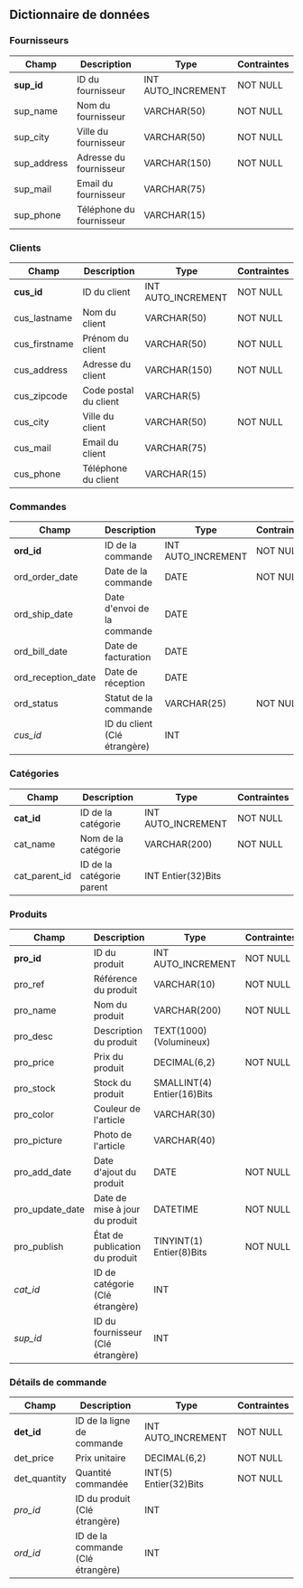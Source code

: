 ## Dictionnaire de données

### Fournisseurs
| Champ        | Description              | Type               | Contraintes    |
|--------------|--------------------------|--------------------|----------------|
| **sup_id**   | ID du fournisseur        | INT AUTO_INCREMENT | NOT NULL       |
| sup_name     | Nom du fournisseur       | VARCHAR(50)        | NOT NULL       |
| sup_city     | Ville du fournisseur     | VARCHAR(50)        | NOT NULL       |
| sup_address  | Adresse du fournisseur   | VARCHAR(150)       | NOT NULL       |
| sup_mail     | Email du fournisseur     | VARCHAR(75)        |                |
| sup_phone    | Téléphone du fournisseur | VARCHAR(15)        |                |

### Clients
| Champ          | Description           | Type               | Contraintes    |
|----------------|-----------------------|--------------------|----------------|
| **cus_id**     | ID du client          | INT AUTO_INCREMENT | NOT NULL       |
| cus_lastname   | Nom du client         | VARCHAR(50)        | NOT NULL       |
| cus_firstname  | Prénom du client      | VARCHAR(50)        | NOT NULL       |
| cus_address    | Adresse du client     | VARCHAR(150)       | NOT NULL       |
| cus_zipcode    | Code postal du client | VARCHAR(5)         |                |
| cus_city       | Ville du client       | VARCHAR(50)        | NOT NULL       |
| cus_mail       | Email du client       | VARCHAR(75)        |                |
| cus_phone      | Téléphone du client   | VARCHAR(15)        |                |

### Commandes
| Champ             | Description                  | Type               | Contraintes    |
|-------------------|------------------------------|--------------------|----------------|
| **ord_id**        | ID de la commande            | INT AUTO_INCREMENT | NOT NULL       |
| ord_order_date    | Date de la commande          | DATE               | NOT NULL       |
| ord_ship_date     | Date d'envoi de la commande  | DATE               |                |
| ord_bill_date     | Date de facturation          | DATE               |                |
| ord_reception_date| Date de réception            | DATE               |                |
| ord_status        | Statut de la commande        | VARCHAR(25)        | NOT NULL       |
| *cus_id*          | ID du client (Clé étrangère) | INT                |                |

### Catégories
| Champ          | Description                  | Type               | Contraintes    |
|----------------|------------------------------|--------------------|----------------|
| **cat_id**     | ID de la catégorie           | INT AUTO_INCREMENT | NOT NULL       |
| cat_name       | Nom de la catégorie          | VARCHAR(200)       | NOT NULL       |
| cat_parent_id  | ID de la catégorie parent    | INT Entier(32)Bits |                |

### Produits
| Champ            | Description                        | Type                       | Contraintes    |
|------------------|------------------------------------|----------------------------|----------------|
| **pro_id**       | ID du produit                      | INT AUTO_INCREMENT         | NOT NULL       |
| pro_ref          | Référence du produit               | VARCHAR(10)                | NOT NULL       |
| pro_name         | Nom du produit                     | VARCHAR(200)               | NOT NULL       |
| pro_desc         | Description du produit             | TEXT(1000) (Volumineux)    |                |
| pro_price        | Prix du produit                    | DECIMAL(6,2)               | NOT NULL       |
| pro_stock        | Stock du produit                   | SMALLINT(4) Entier(16)Bits |                |
| pro_color        | Couleur de l'article               | VARCHAR(30)                |                |
| pro_picture      | Photo de l'article                 | VARCHAR(40)                |                |
| pro_add_date     | Date d'ajout du produit            | DATE                       | NOT NULL       |
| pro_update_date  | Date de mise à jour du produit     | DATETIME                   | NOT NULL       |
| pro_publish      | État de publication du produit     | TINYINT(1) Entier(8)Bits   | NOT NULL       |
| *cat_id*         | ID de catégorie (Clé étrangère)    | INT                        |                |
| *sup_id*         | ID du fournisseur (Clé étrangère)  | INT                        |                |

### Détails de commande
| Champ         | Description                      | Type                  | Contraintes    |
|---------------|----------------------------------|-----------------------|----------------|
| **det_id**    | ID de la ligne de commande       | INT AUTO_INCREMENT    | NOT NULL       |
| det_price     | Prix unitaire                    | DECIMAL(6,2)          | NOT NULL       |
| det_quantity  | Quantité commandée               | INT(5) Entier(32)Bits | NOT NULL       |
| *pro_id*      | ID du produit (Clé étrangère)    | INT                   |                |
| *ord_id*      | ID de la commande (Clé étrangère)| INT                   |                |


